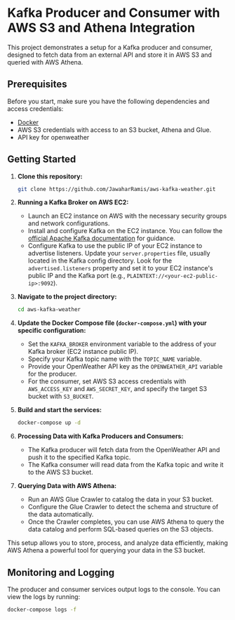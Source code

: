 # Kafka Producer and Consumer with AWS S3 and Athena Integration

This project demonstrates a setup for a Kafka producer and consumer, designed to fetch data from an external API and store it in AWS S3 and queried with AWS Athena.

## Prerequisites

Before you start, make sure you have the following dependencies and access credentials:

- [Docker](https://www.docker.com/get-started)
- AWS S3 credentials with access to an S3 bucket, Athena and Glue.
- API key for openweather
## Getting Started

1. **Clone this repository:**

   ```bash
   git clone https://github.com/JawaharRamis/aws-kafka-weather.git
   ```

2. **Running a Kafka Broker on AWS EC2:**

   - Launch an EC2 instance on AWS with the necessary security groups and network configurations.
   - Install and configure Kafka on the EC2 instance. You can follow the [official Apache Kafka documentation](https://kafka.apache.org/quickstart) for guidance.
   - Configure Kafka to use the public IP of your EC2 instance to advertise listeners. Update your `server.properties` file, usually located in the Kafka config directory. Look for the `advertised.listeners` property and set it to your EC2 instance's public IP and the Kafka port (e.g., `PLAINTEXT://<your-ec2-public-ip>:9092`).

3. **Navigate to the project directory:**

   ```bash
   cd aws-kafka-weather
   ```

4. **Update the Docker Compose file (`docker-compose.yml`) with your specific configuration:**

   - Set the `KAFKA_BROKER` environment variable to the address of your Kafka broker (EC2 instance public IP).
   - Specify your Kafka topic name with the `TOPIC_NAME` variable.
   - Provide your OpenWeather API key as the `OPENWEATHER_API` variable for the producer.
   - For the consumer, set AWS S3 access credentials with `AWS_ACCESS_KEY` and `AWS_SECRET_KEY`, and specify the target S3 bucket with `S3_BUCKET`.

5. **Build and start the services:**

   ```bash
   docker-compose up -d
   ```

6. **Processing Data with Kafka Producers and Consumers:**

   - The Kafka producer will fetch data from the OpenWeather API and push it to the specified Kafka topic.
   - The Kafka consumer will read data from the Kafka topic and write it to the AWS S3 bucket.

7. **Querying Data with AWS Athena:**

   - Run an AWS Glue Crawler to catalog the data in your S3 bucket.
   - Configure the Glue Crawler to detect the schema and structure of the data automatically.
   - Once the Crawler completes, you can use AWS Athena to query the data catalog and perform SQL-based queries on the S3 objects.


This setup allows you to store, process, and analyze data efficiently, making AWS Athena a powerful tool for querying your data in the S3 bucket. 

## Monitoring and Logging

The producer and consumer services output logs to the console. You can view the logs by running:

```bash
docker-compose logs -f
```
